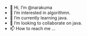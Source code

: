 - 👋 Hi, I’m @narakuma
- 👀 I’m interested in algorithmn.
- 🌱 I’m currently learning java.
- 💞️ I’m looking to collaborate on java.
- 📫 How to reach me ...

<!---
narakuma/narakuma is a ✨ special ✨ repository because its `README.md` (this file) appears on your GitHub profile.
You can click the Preview link to take a look at your changes.
--->
